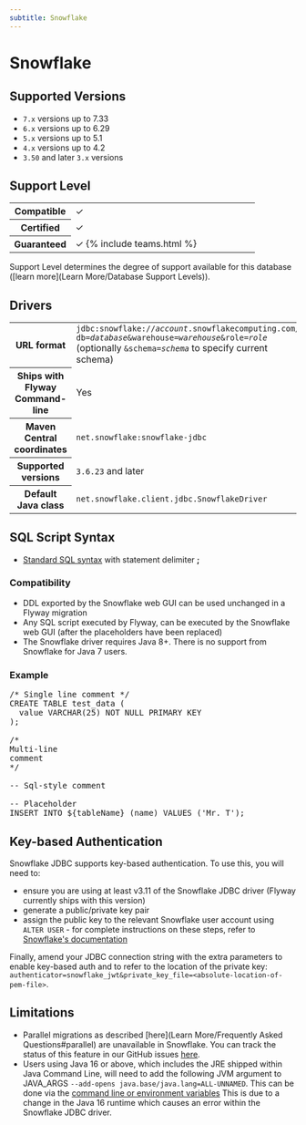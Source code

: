 ```yaml
---
subtitle: Snowflake
---
```

# Snowflake

## Supported Versions

- `7.x` versions up to 7.33
- `6.x` versions up to 6.29
- `5.x` versions up to 5.1
- `4.x` versions up to 4.2
- `3.50` and later `3.x` versions

## Support Level

<table class="table">
    <tr>
        <th width="25%">Compatible</th>
        <td>&#10003;</td>
    </tr>
    <tr>
        <th width="25%">Certified</th>
        <td>&#10003;</td>
    </tr>
    <tr>
        <th width="25%">Guaranteed</th>
        <td>&#10003; {% include teams.html %}</td>
    </tr>
</table>

Support Level determines the degree of support available for this database ([learn more](Learn More/Database Support Levels)).

## Drivers

<table class="table">
<tr>
<th>URL format</th>
<td><code>jdbc:snowflake://<i>account</i>.snowflakecomputing.com/?db=<i>database</i>&warehouse=<i>warehouse</i>&role=<i>role</i></code>
(optionally <code>&schema=<i>schema</i></code> to specify current schema)</td>
</tr>
<tr>
<th>Ships with Flyway Command-line</th>
<td>Yes</td>
</tr>
<tr>
<th>Maven Central coordinates</th>
<td><code>net.snowflake:snowflake-jdbc</code></td>
</tr>
<tr>
<th>Supported versions</th>
<td><code>3.6.23</code> and later</td>
</tr>
<tr>
<th>Default Java class</th>
<td><code>net.snowflake.client.jdbc.SnowflakeDriver</code></td>
</tr>
</table>

## SQL Script Syntax

- [Standard SQL syntax](Concepts/migrations#syntax) with statement delimiter **;**

### Compatibility

- DDL exported by the Snowflake web GUI can be used unchanged in a Flyway migration
- Any SQL script executed by Flyway, can be executed by the Snowflake web GUI (after the placeholders have been replaced)
- The Snowflake driver requires Java 8+. There is no support from Snowflake for Java 7 users.

### Example

<pre class="prettyprint">/* Single line comment */
CREATE TABLE test_data (
  value VARCHAR(25) NOT NULL PRIMARY KEY
);

/*
Multi-line
comment
*/

-- Sql-style comment

-- Placeholder
INSERT INTO ${tableName} (name) VALUES ('Mr. T');
</pre>

## Key-based Authentication

Snowflake JDBC supports key-based authentication. To use this, you will need to:

- ensure you are using at least v3.11 of the Snowflake JDBC driver (Flyway currently ships with this version)
- generate a public/private key pair
- assign the public key to the relevant Snowflake user account using <code>ALTER USER</code> - for complete
instructions on these steps, refer to [Snowflake's documentation](https://docs.snowflake.net/manuals/user-guide/jdbc-configure.html#using-key-pair-authentication)

Finally, amend your JDBC connection string with the extra parameters to enable key-based auth and to refer to the
location of the private key:
<code>authenticator=snowflake_jwt&private_key_file=&lt;absolute-location-of-pem-file&gt;</code>.


## Limitations

- Parallel migrations as described [here](Learn More/Frequently Asked Questions#parallel) are unavailable in Snowflake. You can track the status of this feature in our GitHub issues [here](https://github.com/flyway/flyway/issues/3305).
- Users using Java 16 or above, which includes the JRE shipped within Java Command Line, will need to add the following JVM argument to JAVA_ARGS `--add-opens java.base/java.lang=ALL-UNNAMED`. This can be done via the [command line or environment variables](Usage/Command-Line) This is due to a change in the Java 16 runtime which causes an error within the Snowflake JDBC driver.
